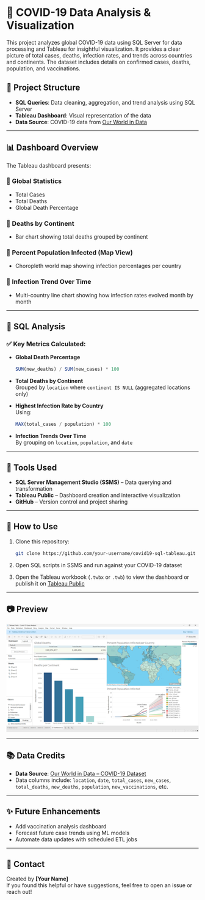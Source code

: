 # 🦠 COVID-19 Data Analysis & Visualization

This project analyzes global COVID-19 data using SQL Server for data processing and Tableau for insightful visualization. It provides a clear picture of total cases, deaths, infection rates, and trends across countries and continents. The dataset includes details on confirmed cases, deaths, population, and vaccinations.

## 📁 Project Structure

- **SQL Queries**: Data cleaning, aggregation, and trend analysis using SQL Server
- **Tableau Dashboard**: Visual representation of the data
- **Data Source**: COVID-19 data from [Our World in Data](https://ourworldindata.org/coronavirus)

---

## 📊 Dashboard Overview

The Tableau dashboard presents:

### 🔹 Global Statistics
- Total Cases
- Total Deaths
- Global Death Percentage

### 🔹 Deaths by Continent
- Bar chart showing total deaths grouped by continent

### 🔹 Percent Population Infected (Map View)
- Choropleth world map showing infection percentages per country

### 🔹 Infection Trend Over Time
- Multi-country line chart showing how infection rates evolved month by month

---

## 🧮 SQL Analysis

### ✅ Key Metrics Calculated:

- **Global Death Percentage**  
  ```sql
  SUM(new_deaths) / SUM(new_cases) * 100
  ```

- **Total Deaths by Continent**  
  Grouped by `location` where `continent IS NULL` (aggregated locations only)

- **Highest Infection Rate by Country**  
  Using:  
  ```sql
  MAX(total_cases / population) * 100
  ```

- **Infection Trends Over Time**  
  By grouping on `location`, `population`, and `date`

---

## 📌 Tools Used

- **SQL Server Management Studio (SSMS)** – Data querying and transformation
- **Tableau Public** – Dashboard creation and interactive visualization
- **GitHub** – Version control and project sharing

---

## 🚀 How to Use

1. Clone this repository:
   ```bash
   git clone https://github.com/your-username/covid19-sql-tableau.git
   ```

2. Open SQL scripts in SSMS and run against your COVID-19 dataset

3. Open the Tableau workbook (`.twbx` or `.twb`) to view the dashboard or publish it on [Tableau Public](https://public.tableau.com/)

---

## 📷 Preview

![Dashboard Screenshot](Screenshot%20(19).png)

---

## 📚 Data Credits

- **Data Source**: [Our World in Data – COVID-19 Dataset](https://github.com/owid/covid-19-data)
- Data columns include: `location`, `date`, `total_cases`, `new_cases`, `total_deaths`, `new_deaths`, `population`, `new_vaccinations`, etc.

---

## ✨ Future Enhancements

- Add vaccination analysis dashboard
- Forecast future case trends using ML models
- Automate data updates with scheduled ETL jobs

---

## 📩 Contact

Created by **[Your Name]**  
If you found this helpful or have suggestions, feel free to open an issue or reach out!
